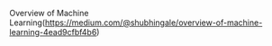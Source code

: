 Overview of Machine Learning(https://medium.com/@shubhingale/overview-of-machine-learning-4ead9cfbf4b6)


